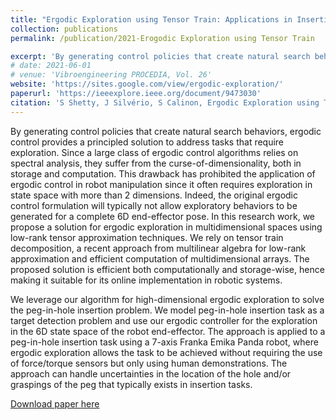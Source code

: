 ```yaml
---
title: "Ergodic Exploration using Tensor Train: Applications in Insertion Tasks"
collection: publications
permalink: /publication/2021-Erogodic Exploration using Tensor Train

excerpt: 'By generating control policies that create natural search behaviors, ergodic control provides a principled solution to address tasks that require exploration. Since a large class of ergodic control algorithms relies on spectral analysis, they suffer from the curse-of-dimensionality, both in storage and computation. This drawback has prohibited the application of ergodic control in robot manipulation since it often requires exploration in state space with more than 2 dimensions. Indeed, the original ergodic control formulation will typically not allow exploratory behaviors to be generated for a complete 6D end-effector pose. In this research work, we propose a solution for ergodic exploration in multidimensional spaces using low-rank tensor approximation techniques.'
# date: 2021-06-01
# venue: 'Vibroengineering PROCEDIA, Vol. 26'
website: 'https://sites.google.com/view/ergodic-exploration/'
paperurl: 'https://ieeexplore.ieee.org/document/9473030'
citation: 'S Shetty, J Silvério, S Calinon, Ergodic Exploration using Tensor Train: Applications in Insertion Tasks, IEEE Transactions on Robotics (T-RO)'
---
```


By generating control policies that create natural search behaviors, ergodic control provides a principled solution to address tasks that require exploration. Since a large class of ergodic control algorithms relies on spectral analysis, they suffer from the curse-of-dimensionality, both in storage and computation. This drawback has prohibited the application of ergodic control in robot manipulation since it often requires exploration in state space with more than 2 dimensions. Indeed, the original ergodic control formulation will typically not allow exploratory behaviors to be generated for a complete 6D end-effector pose. In this research work, we propose a solution for ergodic exploration in multidimensional spaces using low-rank tensor approximation techniques. We rely on tensor train decomposition, a recent approach from multilinear algebra for low-rank approximation and efficient computation of multidimensional arrays. The proposed solution is efficient both computationally and storage-wise, hence making it suitable for its online implementation in robotic systems.

 We leverage our algorithm for high-dimensional ergodic exploration to solve the peg-in-hole insertion problem. We model peg-in-hole insertion task as a target detection problem and use our ergodic controller for the exploration in the 6D state space of the robot end-effector. The approach is applied to a peg-in-hole insertion task using a 7-axis Franka Emika Panda robot, where ergodic exploration allows the task to be achieved without requiring the use of force/torque sensors but only using human demonstrations. The approach can handle uncertainties in the location of the hole and/or graspings of the peg that typically exists in insertion tasks.

[Download paper here](https://github.com/SuhanNShetty/SuhanNShetty.github.io/files/pdf/2021_E2T2.pdf)

<!-- Recommended citation: 

**Cite as**: 

Ma, J., Shang, P., Lu, C., Meraghni, S., Benaggoune, K., Zuluaga, J., Zerhouni, N., Devalland, C. and Al Masry, Z., 2019. A portable breast cancer detection system based on smartphone with infrared camera. Vibroengineering PROCEDIA, 26, pp.57-63.
{: .notice}


- BibTeX:

<pre>
@article{ma2019portable,
  title={A portable breast cancer detection system based on smartphone with infrared camera},
  author={Ma, Jian and Shang, Pengchao and Lu, Chen and Meraghni, Safa and Benaggoune, Khaled and Zuluaga, Juan and Zerhouni, Noureddine and Devalland, Christine and Al Masry, Zeina},
  journal={Vibroengineering PROCEDIA},
  volume={26},
  pages={57--63},
  year={2019},
  publisher={JVE International Ltd.}
}
</pre> -->